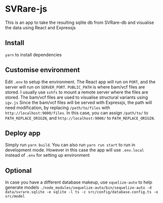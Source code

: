 # SVRare-js
This is an app to take the resulting sqlite db from SVRare-db and visualise the data using React and Expressjs

## Install
`yarn` to install dependencies

## Customise environment
Edit `.env` to setup the environment. The React app will run on `PORT`, and the server will run on `SERVER_PORT`. `PUBLIC_PATH` is where bam/vcf files are stored. I usually use `sshfs` to mount a remote server where the files are stored. The bam/vcf files are used to visualise structural variants using `igv.js`
Since the bam/vcf files will be served with Expressjs, the path will need modification, by replacing `/path/to/files` with `http://localhost:9000/files`. In this case, you can assign `/path/to/` to `PATH_REPLACE_ORIGIN`, and `http://localhost:9000/` to `PATH_REPLACE_ORIGIN`.

## Deploy app
Simply run `yarn build`. You can also run `yarn run start` to run in development mode. However in this case the app will use `.env.local` instead of `.env` for setting up environment

## Optional
In case you have a different database makeup, use `squelize-auto` to help generate models
`./node_modules/sequelize-auto/bin/sequelize-auto -d data/svrare.sqlite -e sqlite -l ts -c src/config/database.config.ts -o src/model`

